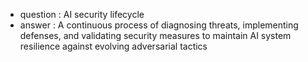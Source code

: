 - question : AI security lifecycle
- answer : A continuous process of diagnosing threats, implementing defenses, and validating security measures to maintain AI system resilience against evolving adversarial tactics